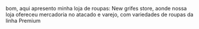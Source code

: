 bom, aqui apresento minha loja de roupas: New grifes store, aonde nossa loja ofereceu mercadoria no atacado e varejo, com variedades de roupas da linha Premium 
